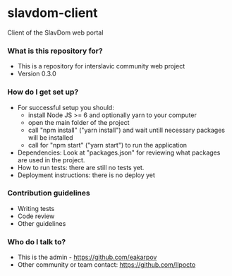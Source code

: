 # slavdom-client
Client of the SlavDom web portal 

### What is this repository for? ###

* This is a repository for interslavic community web project
* Version 0.3.0

### How do I get set up? ###

* For successful setup you should:
  * install Node JS >= 6 and optionally yarn to your computer
  * open the main folder of the project
  * call "npm install" ("yarn install") and wait untill necessary packages will be installed
  * call for "npm start" ("yarn start") to run the application
* Dependencies: Look at "packages.json" for reviewing what packages are used in the project.
* How to run tests: there are still no tests yet.
* Deployment instructions: there is no deploy yet

### Contribution guidelines ###

* Writing tests
* Code review
* Other guidelines

### Who do I talk to? ###

* This is the admin - https://github.com/eakarpov
* Other community or team contact: https://github.com/IIpocto
